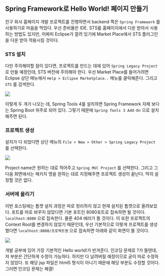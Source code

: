 ## Spring Framework로 Hello World! 페이지 만들기

친구 회사 홈페이지 개발 프로젝트를 진행하면서 backend 쪽은 `Spring Framework` 를 사용하기로 마음을 먹었다. 우선 준비물은 IDE. STS를 홈페이지에서 다운 받아서 사용하는 방법도 있지만, 어짜피 Eclipse가 깔려 있기에 Market Place에서 STS 플러그인을 다운 받아 적용시킬 것이다. 

### STS 설치

다만 주의해야할 점이 있다면, 프로젝트를 만드는 데에 있어 `Spring Legacy Project` 로 만들 예정인데, STS 버전에 주의해야 한다. 우선 Market Place를 들어가려면 Eclipse 상단 메뉴에서 `Help > Eclipse Marketplace..` 메뉴를 클릭해준다. 그리고 `STS` 를 검색한다.

![](https://drive.google.com/uc?id=1E0AALxUWQx7TnQWDeuMzonzRkvutrCzl)

이렇게 두 개가 나오는 데, Spring Tools 4를 설치하면 Spring Framework 자체 보다는 Spring Boot 위주로 되어 있다. 그렇기 때문에 `Spring Tools 3 Add-On` 으로 설치해주면 된다.

### 프로젝트 생성

설치가 다 되었다면 상단 메뉴의 `File > New > Other > Spring Legacy Project` 를 선택한다. 

![](https://drive.google.com/uc?id=13_GWebIwBa4C4LioPqYs9u5DpLHtPaPo)

Project name은 원하는 대로 적어주고 `Spring MVC Project` 를 선택한다. 그리고 그 다음 화면에서는 패키지 명을 원하는 대로 지정해주면 프로젝트 생성이 끝난다. 딱히 설정할 것은 없다.

### 서버에 올리기

이번 포스팅에는 톰캣 설치 과정은 따로 정리하지 않고 현재 설치된 톰캣으로 올려보았다. 포트를 따로 바꾸지 않았다면 기본 포트인 8080포트로 접속하면 될 것이다. `localhost:8080` 으로 접속한다. 물론 404 에러가 뜰 것이다. 이 또한 프로젝트의 Context Root를 변경하지 않았기 때문인데, 우선 기본적으로 이렇게 프로젝트를 생성했다면 `localhost:8080/프로젝트명` 으로 접속하면 아래와 같이 화면이 뜰 것이다.

![](https://drive.google.com/uc?id=11xirD16NlCTZeMjDxwvhbccZbJS87XB8)

개발 공부에 있어 가장 기본적인 Hello world!가 반겨준다. 인코딩 문제로 ?가 뜰텐데, 저 부분은 간단하게 수정이 가능하다. 하지만 다 날려버릴 예정이므로 굳이 따로 수정하지 않았다. 또 해당 jsp 파일은 html5 형식이 아니기 때문에 해당 부분도 수정할 것이다. 그러면 인코딩 문제는 해결!